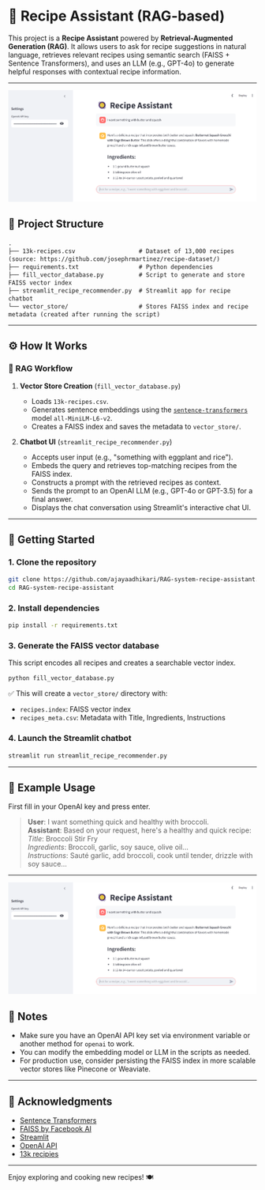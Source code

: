 # 🥘 Recipe Assistant (RAG-based)

This project is a **Recipe Assistant** powered by **Retrieval-Augmented Generation (RAG)**. It allows users to ask for recipe suggestions in natural language, retrieves relevant recipes using semantic search (FAISS + Sentence Transformers), and uses an LLM (e.g., GPT-4o) to generate helpful responses with contextual recipe information.

---
![Recipe Assistant Application](recipe_assistant_screenshot.png)

## 📂 Project Structure

```
.
├── 13k-recipes.csv                  # Dataset of 13,000 recipes (source: https://github.com/josephrmartinez/recipe-dataset/)
├── requirements.txt                 # Python dependencies
├── fill_vector_database.py          # Script to generate and store FAISS vector index
├── streamlit_recipe_recommender.py  # Streamlit app for recipe chatbot
└── vector_store/                    # Stores FAISS index and recipe metadata (created after running the script)
```

---

## ⚙️ How It Works

### 🧠 RAG Workflow

1. **Vector Store Creation** (`fill_vector_database.py`)
   - Loads `13k-recipes.csv`.
   - Generates sentence embeddings using the [`sentence-transformers`](https://www.sbert.net/) model `all-MiniLM-L6-v2`.
   - Creates a FAISS index and saves the metadata to `vector_store/`.

2. **Chatbot UI** (`streamlit_recipe_recommender.py`)
   - Accepts user input (e.g., "something with eggplant and rice").
   - Embeds the query and retrieves top-matching recipes from the FAISS index.
   - Constructs a prompt with the retrieved recipes as context.
   - Sends the prompt to an OpenAI LLM (e.g., GPT-4o or GPT-3.5) for a final answer.
   - Displays the chat conversation using Streamlit's interactive chat UI.

---

## 🚀 Getting Started

### 1. Clone the repository

```bash
git clone https://github.com/ajayaadhikari/RAG-system-recipe-assistant.git
cd RAG-system-recipe-assistant
```

### 2. Install dependencies

```bash
pip install -r requirements.txt
```

### 3. Generate the FAISS vector database

This script encodes all recipes and creates a searchable vector index.

```bash
python fill_vector_database.py
```

✅ This will create a `vector_store/` directory with:
- `recipes.index`: FAISS vector index
- `recipes_meta.csv`: Metadata with Title, Ingredients, Instructions

### 4. Launch the Streamlit chatbot

```bash
streamlit run streamlit_recipe_recommender.py
```

---

## 🧾 Example Usage

First fill in your OpenAI key and press enter.
> **User**: I want something quick and healthy with broccoli.  
> **Assistant**: Based on your request, here's a healthy and quick recipe:  
> *Title*: Broccoli Stir Fry  
> *Ingredients*: Broccoli, garlic, soy sauce, olive oil...  
> *Instructions*: Sauté garlic, add broccoli, cook until tender, drizzle with soy sauce...

---
![Recipe Assistant Application](recipe_assistant_screenshot.png)

## 📌 Notes

- Make sure you have an OpenAI API key set via environment variable or another method for `openai` to work.
- You can modify the embedding model or LLM in the scripts as needed.
- For production use, consider persisting the FAISS index in more scalable vector stores like Pinecone or Weaviate.

---

## 📖 Acknowledgments

- [Sentence Transformers](https://www.sbert.net/)
- [FAISS by Facebook AI](https://github.com/facebookresearch/faiss)
- [Streamlit](https://streamlit.io/)
- [OpenAI API](https://platform.openai.com/)
- [13k recipies](https://github.com/josephrmartinez/recipe-dataset/)

---

Enjoy exploring and cooking new recipes! 🍽️

